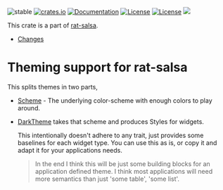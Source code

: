![stable](https://img.shields.io/badge/stability-β--3-850101)
[![crates.io](https://img.shields.io/crates/v/rat-theme.svg)](https://crates.io/crates/rat-theme)
[![Documentation](https://docs.rs/rat-theme/badge.svg)](https://docs.rs/rat-theme)
[![License](https://img.shields.io/badge/license-MIT-blue.svg)](https://opensource.org/licenses/MIT)
[![License](https://img.shields.io/badge/license-APACHE-blue.svg)](https://www.apache.org/licenses/LICENSE-2.0)
![](https://tokei.rs/b1/github/thscharler/rat-salsa)

This crate is a part of [rat-salsa][refRatSalsa].

* [Changes](https://github.com/thscharler/rat-salsa/blob/master/rat-theme/changes.md)

# Theming support for rat-salsa

This splits themes in two parts,

* [Scheme](crate::Scheme) - The underlying color-scheme with enough colors to play
  around.
* [DarkTheme](crate::dark_theme::DarkTheme) takes that scheme and produces Styles
  for widgets.

  This intentionally doesn't adhere to any trait, just provides some
  baselines for each widget type. You can use this as is, or copy it
  and adapt it for your applications needs.

  > In the end I think this will be just some building blocks for
  > an application defined theme. I think most applications will need
  > more semantics than just 'some table', 'some list'.

[refRatSalsa]: https://docs.rs/rat-salsa/latest/rat_salsa/

